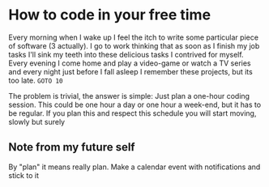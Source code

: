 # How to code in your free time
Every morning when I wake up I feel the itch to write some particular piece of software (3 actually).
I go to work thinking that as soon as I finish my job tasks I'll sink my teeth into these delicious tasks I contrived for myself.
Every evening I come home and play a video-game or watch a TV series and 
every night just before I fall asleep I remember these projects, but its too late.
`GOTO 10`

The problem is trivial, the answer is simple: Just plan a one-hour coding session.
This could be one hour a day or one hour a week-end, but it has to be regular.
If you plan this and respect this schedule you will start moving, slowly but surely

## Note from my future self
By "plan" it means really plan. Make a calendar event with notifications and stick to it
